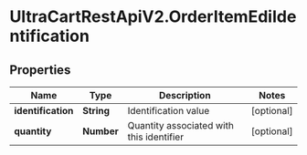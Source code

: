 # UltraCartRestApiV2.OrderItemEdiIdentification

## Properties

Name | Type | Description | Notes
------------ | ------------- | ------------- | -------------
**identification** | **String** | Identification value | [optional] 
**quantity** | **Number** | Quantity associated with this identifier | [optional] 


